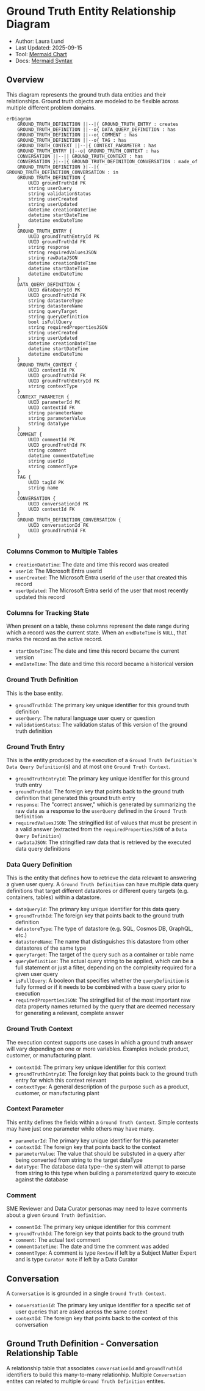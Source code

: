 # Ground Truth Entity Relationship Diagram

- Author: Laura Lund
- Last Updated: 2025-09-15
- Tool: [Mermaid Chart](https://mermaid.js.org/)
- Docs: [Mermaid Syntax](https://mermaid.js.org/syntax/entityRelationshipDiagram.html)

## Overview

This diagram represents the ground truth data entities and their relationships. Ground truth objects
are modeled to be flexible across multiple different problem domains.

```mermaid
erDiagram
    GROUND_TRUTH_DEFINITION ||--|{ GROUND_TRUTH_ENTRY : creates
    GROUND_TRUTH_DEFINITION ||--o{ DATA_QUERY_DEFINITION : has
    GROUND_TRUTH_DEFINITION ||--o{ COMMENT : has
    GROUND_TRUTH_DEFINITION ||--o{ TAG : has
    GROUND_TRUTH_CONTEXT ||--|{ CONTEXT_PARAMETER : has
    GROUND_TRUTH_ENTRY ||--o| GROUND_TRUTH_CONTEXT : has
    CONVERSATION ||--|| GROUND_TRUTH_CONTEXT : has
    CONVERSATION }|--|{ GROUND_TRUTH_DEFINITION_CONVERSATION : made_of
    GROUND_TRUTH_DEFINITION }|--|{ GROUND_TRUTH_DEFINITION_CONVERSATION : in
    GROUND_TRUTH_DEFINITION {
        UUID groundTruthId PK
        string userQuery
        string validationStatus
        string userCreated
        string userUpdated
        datetime creationDateTime
        datetime startDateTime
        datetime endDateTime
    }
    GROUND_TRUTH_ENTRY {
        UUID groundTruthEntryId PK
        UUID groundTruthId FK
        string response
        string requiredValuesJSON
        string rawDataJSON
        datetime creationDateTime
        datetime startDateTime
        datetime endDateTime
    }
    DATA_QUERY_DEFINITION {
        UUID dataQueryId PK
        UUID groundTruthId FK
        string datastoreType
        string datastoreName
        string queryTarget
        string queryDefinition
        bool isFullQuery
        string requiredPropertiesJSON
        string userCreated
        string userUpdated
        datetime creationDateTime
        datetime startDateTime
        datetime endDateTime
    }
    GROUND_TRUTH_CONTEXT {
        UUID contextId PK
        UUID groundTruthId FK
        UUID groundTruthEntryId FK
        string contextType
    }
    CONTEXT_PARAMETER {
        UUID parameterId PK
        UUID contextId FK
        string parameterName
        string parameterValue
        string dataType
    }
    COMMENT {
        UUID commentId PK
        UUID groundTruthId FK
        string comment
        datetime commentDateTime
        string userId
        string commentType
    }
    TAG {
        UUID tagId PK
        string name
    }
    CONVERSATION {
        UUID conversationId PK
        UUID contextId FK
    }
    GROUND_TRUTH_DEFINITION_CONVERSATION {
        UUID conversationId FK
        UUID groundTruthId FK
    }
```

### Columns Common to Multiple Tables

- `creationDateTime`: The date and time this record was created
- `userId`: The Microsoft Entra userId
- `userCreated`: The Microsoft Entra userId of the user that created this record
- `userUpdated`: The Microsoft Entra serId of the user that most recently updated this record

### Columns for Tracking State

When present on a table, these columns represent the date range during
which a record was the current state. When an `endDateTime` is `NULL`,
that marks the record as the active record.

- `startDateTime`: The date and time this record became the current version
- `endDateTime`: The date and time this record became a historical version

### Ground Truth Definition

This is the base entity.

- `groundTruthId`: The primary key unique identifier for this ground truth definition
- `userQuery`: The natural language user query or question
- `validationStatus`: The validation status of this version of the ground truth definition

### Ground Truth Entry

This is the entity produced by the execution of a `Ground Truth Definition`'s
`Data Query Definition`(s) and at most one `Ground Truth Context`.

- `groundTruthEntryId`: The primary key unique identifier for this ground truth entry
- `groundTruthId`: The foreign key that points back to the ground truth definition that generated
  this ground truth entry
- `response`: The "correct answer,"
  which is generated by summarizing the raw data as a response to the `userQuery` defined in the
  `Ground Truth Definition`
- `requiredValuesJSON`: The stringified list of values that must be present in a
  valid answer (extracted from the `requiredPropertiesJSON` of a `Data Query Definition`)
- `rawDataJSON`: The stringified raw data that is retrieved by the executed data query definitions

### Data Query Definition

This is the entity that defines how to retrieve the data relevant to answering a given user query.
A `Ground Truth Definition` can have multiple data query definitions that target different
datastores or different query targets (e.g. containers, tables) within a datastore.

- `dataQueryId`: The primary key unique identifier for this data query
- `groundTruthId`: The foreign key that points back to the ground truth definition
- `datastoreType`: The type of datastore (e.g. SQL, Cosmos DB, GraphQL, etc.)
- `datastoreName`: The name that distinguishes this datastore from other datastores of the same type
- `queryTarget`: The target of the query such as a container or table name
- `queryDefinition`: The actual query string to be applied, which can be a full statement or
  just a filter, depending on the complexity required for a given user query
- `isFullQuery`: A booleon that specifies whether the `queryDefinition` is fully formed or
  if it needs to be combined with a base query prior to execution
- `requiredPropertiesJSON`: The stringified list of the most important raw data property names
  returned by the query that are deemed necessary for generating a relevant, complete answer

### Ground Truth Context

The execution context supports use cases in which a ground truth answer will vary depending on one
or more variables. Examples include product, customer, or manufacturing plant.

- `contextId`: The primary key unique identifier for this context
- `groundTruthEntryId`: The foreign key that points back to the ground truth entry
  for which this context relevant
- `contextType`: A general description of the purpose such as a product, customer, or manufacturing plant

### Context Parameter

This entity defines the fields within a `Ground Truth Context`. Simple contexts may have just one parameter while
others may have many.

- `parameterId`: The primary key unique identifier for this parameter
- `contextId`: The foreign key that points back to the context
- `parameterValue`: The value that should be substuted in a query after being converted from string
  to the target dataType
- `dataType`: The database data type--the system will attempt to parse from string to this type
  when building a parameterized query to execute against the database

### Comment

SME Reviewer and Data Curator personas may need to leave comments about a given `Ground Truth Definition`.

- `commentId`: The primary key unique identifier for this comment
- `groundTruthId`: The foreign key that points back to the ground truth
- `comment`: The actual text comment
- `commentDateTime`: The date and time the comment was added
- `commentType`: A comment is type `Review` if left by a Subject Matter Expert and is type `Curator Note`
  if left by a Data Curator

## Conversation

A `Conversation` is is grounded in a single `Ground Truth Context`.

- `conversationId`: The primary key unique identifier for a specific set of user queries
  that are asked across the same context
- `contextId`: The foreign key that points back to the context of this conversation

## Ground Truth Definition - Conversation Relationship Table

A relationship table that associates `conversationId` and `groundTruthId` identifiers to build
this many-to-many relationhip.
Multiple `Conversation` entites can related to multiple `Ground Truth Definition` entites.
